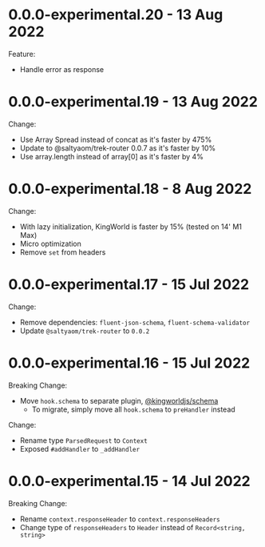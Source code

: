 # 0.0.0-experimental.20 - 13 Aug 2022
Feature:
- Handle error as response

# 0.0.0-experimental.19 - 13 Aug 2022
Change:
- Use Array Spread instead of concat as it's faster by 475%
- Update to @saltyaom/trek-router 0.0.7 as it's faster by 10%
- Use array.length instead of array[0] as it's faster by 4%

# 0.0.0-experimental.18 - 8 Aug 2022
Change:
- With lazy initialization, KingWorld is faster by 15% (tested on 14' M1 Max)
- Micro optimization
- Remove `set` from headers

# 0.0.0-experimental.17 - 15 Jul 2022
Change:
- Remove dependencies: `fluent-json-schema`, `fluent-schema-validator`
- Update `@saltyaom/trek-router` to `0.0.2`

# 0.0.0-experimental.16 - 15 Jul 2022
Breaking Change:
- Move `hook.schema` to separate plugin, [@kingworldjs/schema](https://github.com/saltyaom/kingworld-schema)
    - To migrate, simply move all `hook.schema` to `preHandler` instead

Change:
- Rename type `ParsedRequest` to `Context`
- Exposed `#addHandler` to `_addHandler`

# 0.0.0-experimental.15 - 14 Jul 2022
Breaking Change:
- Rename `context.responseHeader` to `context.responseHeaders`
- Change type of `responseHeaders` to `Header` instead of `Record<string, string>`
